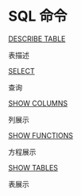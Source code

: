 # SQL 命令

[DESCRIBE TABLE](https://www.elastic.co/guide/en/elasticsearch/reference/current/sql-syntax-describe-table.html)

表描述

[SELECT](https://www.elastic.co/guide/en/elasticsearch/reference/current/sql-syntax-select.html)

查询

[SHOW COLUMNS](https://www.elastic.co/guide/en/elasticsearch/reference/current/sql-syntax-show-columns.html)

列展示

[SHOW FUNCTIONS](https://www.elastic.co/guide/en/elasticsearch/reference/current/sql-syntax-show-functions.html)

方程展示

[SHOW TABLES](https://www.elastic.co/guide/en/elasticsearch/reference/current/sql-syntax-show-tables.html)

表展示

